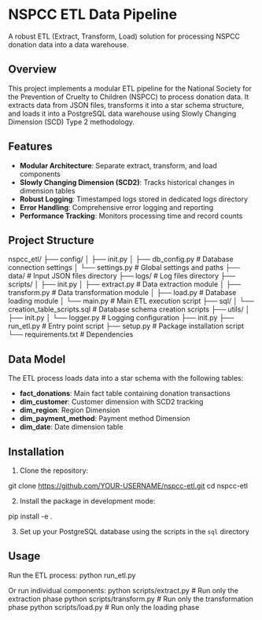 # NSPCC ETL Data Pipeline

A robust ETL (Extract, Transform, Load) solution for processing NSPCC donation data into a data warehouse.

## Overview

This project implements a modular ETL pipeline for the National Society for the Prevention of Cruelty to Children (NSPCC) to process donation data. It extracts data from JSON files, transforms it into a star schema structure, and loads it into a PostgreSQL data warehouse using Slowly Changing Dimension (SCD) Type 2 methodology.

## Features

- **Modular Architecture**: Separate extract, transform, and load components
- **Slowly Changing Dimension (SCD2)**: Tracks historical changes in dimension tables
- **Robust Logging**: Timestamped logs stored in dedicated logs directory
- **Error Handling**: Comprehensive error logging and reporting
- **Performance Tracking**: Monitors processing time and record counts

## Project Structure

nspcc_etl/
├── config/
│   ├── init.py
│   ├── db_config.py      # Database connection settings
│   └── settings.py       # Global settings and paths
├── data/                 # Input JSON files directory
├── logs/                 # Log files directory
├── scripts/
│   ├── init.py
│   ├── extract.py        # Data extraction module
│   ├── transform.py      # Data transformation module
│   ├── load.py           # Database loading module
│   └── main.py           # Main ETL execution script
├── sql/
│   └── creation_table_scripts.sql  # Database schema creation scripts
├── utils/
│   ├── init.py
│   └── logger.py         # Logging configuration
├── init.py
├── run_etl.py            # Entry point script
├── setup.py              # Package installation script
└── requirements.txt      # Dependencies



## Data Model

The ETL process loads data into a star schema with the following tables:

- **fact_donations**: Main fact table containing donation transactions
- **dim_customer**: Customer dimension with SCD2 tracking
- **dim_region**: Region Dimension
- **dim_payment_method**: Payment method Dimension
- **dim_date**: Date dimension table

## Installation

1. Clone the repository:

git clone https://github.com/YOUR-USERNAME/nspcc-etl.git
cd nspcc-etl

2. Install the package in development mode:

pip install -e .

3. Set up your PostgreSQL database using the scripts in the `sql` directory

## Usage

Run the ETL process:
python run_etl.py

Or run individual components:
python scripts/extract.py  # Run only the extraction phase
python scripts/transform.py  # Run only the transformation phase
python scripts/load.py  # Run only the loading phase